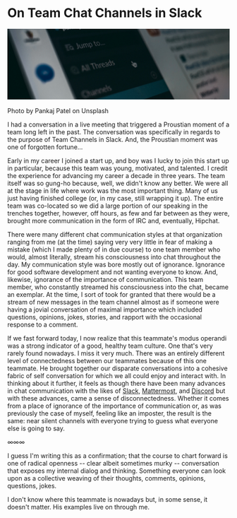 # On Team Chat Channels in Slack

![chat](./../images/slack.png)

Photo by Pankaj Patel on Unsplash

I had a conversation in a live meeting that triggered a Proustian moment of a team long left in the past. The conversation was specifically in regards to the purpose of Team Channels in Slack. And, the Proustian moment was one of forgotten fortune...

Early in my career I joined a start up, and boy was I lucky to join this start up in particular, because this team was young, motivated, and talented. I credit the experience for advancing my career a decade in three years. The team itself was so gung-ho because, well, we didn't know any better. We were all at the stage in life where work was the most important thing. Many of us just having finished college (or, in my case, still wrapping it up). The entire team was co-located so we did a large portion of our speaking in the trenches together, however, off hours, as few and far between as they were, brought more communication in the form of IRC and, eventually, Hipchat.

There were many different chat communication styles at that organization ranging from me (at the time) saying very very little in fear of making a mistake (which I made plenty of in due course) to one team member who would, almost literally, stream his consciousness into chat throughout the day. My communication style was bore mostly out of ignorance. Ignorance for good software development and not wanting everyone to know. And, likewise, ignorance of the importance of communication. This team member, who constantly streamed his consciousness into the chat, became an exemplar. At the time, I sort of took for granted that there would be a stream of new messages in the team channel almost as if someone were having a jovial conversation of maximal importance which included questions, opinions, jokes, stories, and rapport with the occasional response to a comment.

If we fast forward today, I now realize that this teammate's modus operandi was a strong indicator of a good, healthy team culture. One that's very rarely found nowadays. I miss it very much. There was an entirely different level of connectedness between our teammates because of this one teammate. He brought together our disparate conversations into a cohesive fabric of self conversation for which we all could enjoy and interact with. In thinking about it further, it feels as though there have been many advances in chat communication with the likes of [Slack](https://slack.com/), [Mattermost](https://mattermost.com/), and [Discord](https://discordapp.com/) but with these advances, came a sense of disconnectedness. Whether it comes from a place of ignorance of the importance of communication or, as was previously the case of myself, feeling like an imposter, the result is the same: near silent channels with everyone trying to guess what everyone else is going to say.

∞∞∞

I guess I'm writing this as a confirmation; that the course to chart forward is one of radical openness -- clear albeit sometimes murky -- conversation that exposes my internal dialog and thinking. Something everyone can look upon as a collective weaving of their thoughts, comments, opinions, questions, jokes.

I don't know where this teammate is nowadays but, in some sense, it doesn't matter. His examples live on through me.
